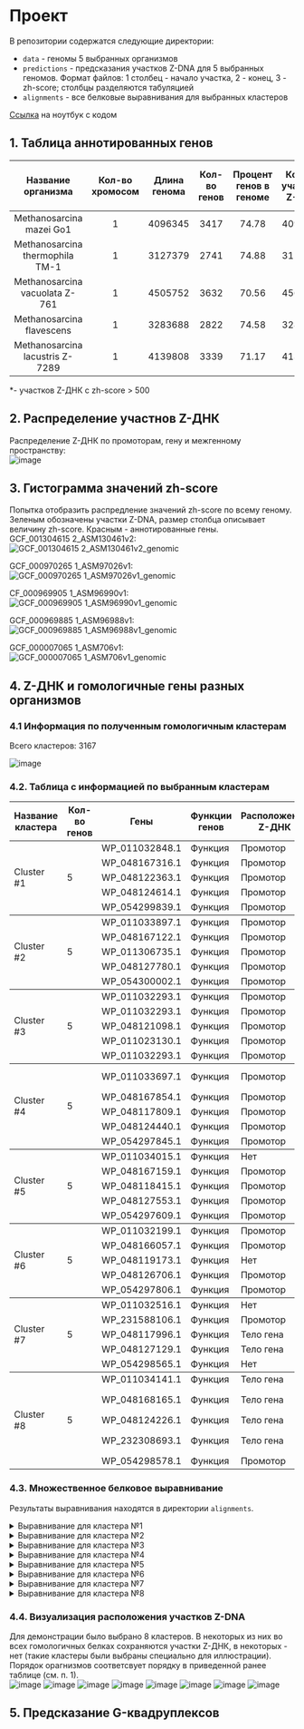 # Проект
В репозитории содержатся следующие директории:
* `data` - геномы 5 выбранных организмов
* `predictions` - предсказания участков Z-DNA для 5 выбранных геномов. Формат файлов: 1 столбец - начало участка, 2 - конец, 3 - zh-score; столбцы разделяются табуляцией  
* `alignments` - все белковые выравнивания для выбранных кластеров  
  
[Ссылка](https://www.meme-arsenal.com/memes/fae5e7084042aa90eb6e86ae3590c9c1.jpg) на ноутбук с кодом
## 1. Таблица аннотированных генов
|Название организма             |Кол-во хромосом|Длина генома|Кол-во генов |Процент генов в геноме |Кол-во участков Z-ДНК|Кол-во участков Z-ДНК* |Общая длина участков Z-ДНК*  |
|:-----------------------------:|:-------------:|:----------:|:-----------:|:---------------------:|:---------------------:|:---------------------:|:---------------------------:|
|Methanosarcina mazei Go1       |1              |4096345     |3417         |74.78                  |4096345                |1848                   |18642                        |
|Methanosarcina thermophila TM-1|1              |3127379     |2741         |74.88                  |3127379                |1191                   |11872                        |
|Methanosarcina vacuolata Z-761 |1              |4505752     |3632         |70.56                  |4563885                |1610                   |16364                        |
|Methanosarcina flavescens      |1              |3283688     |2822         |74.58                  |3283688                |1407                   |14016                        |
|Methanosarcina lacustris Z-7289|1              |4139808     |3339         |71.17                  |4139808                |1544                   |15588                        |
  
*- участков Z-ДНК с zh-score > 500
## 2. Распределение участнов Z-ДНК
Распределение Z-ДНК по промоторам, гену и межгенному пространству:  
![image](https://user-images.githubusercontent.com/55440084/172193249-580876b0-bafd-4e14-b3f3-f6e45ca0e938.png)

 
## 3. Гистограмма значений zh-score 
Попытка отобразить распредление значений zh-score по всему геному. Зеленым обозначены участки Z-DNA, размер столбца описывает величину zh-score. Красным - аннотированные гены.  
GCF_001304615 2_ASM130461v2:  
![GCF_001304615 2_ASM130461v2_genomic](https://user-images.githubusercontent.com/55440084/170326236-eb3bc7b0-ea4b-40aa-9916-57aa10b16d19.png)  
  
GCF_000970265 1_ASM97026v1:  
![GCF_000970265 1_ASM97026v1_genomic](https://user-images.githubusercontent.com/55440084/170326262-c197fc8c-1e7f-4486-aa97-0ef4adf9f9f7.png) 
  
CF_000969905 1_ASM96990v1:  
![GCF_000969905 1_ASM96990v1_genomic](https://user-images.githubusercontent.com/55440084/170326268-54d25147-87c7-4758-b8f5-f52ef49da1c9.png)  
  
GCF_000969885 1_ASM96988v1:  
![GCF_000969885 1_ASM96988v1_genomic](https://user-images.githubusercontent.com/55440084/170326454-b027b359-eaae-4eed-b13e-e352d85f6298.png)  
  
GCF_000007065 1_ASM706v1:  
![GCF_000007065 1_ASM706v1_genomic](https://user-images.githubusercontent.com/55440084/170326465-11b20abb-b9a9-4803-bdb0-03779c7808b6.png)  
  
## 4. Z-ДНК и гомологичные гены разных организмов
### 4.1 Информация по полученным гомологичным кластерам
Всего кластеров: 3167   
  
![image](https://user-images.githubusercontent.com/55440084/172070713-3ffce547-12ff-4e6d-897d-191519a20e88.png)
  
### 4.2. Таблица с информацией по выбранным кластерам

<table>
    <thead>
        <tr>
            <th>Название кластера</th>
            <th>Кол-во генов</th>
            <th>Гены</th>
            <th>Функции генов</th>
            <th>Расположение Z-ДНК</th>
            <th>Z-ДНК score</th>
        </tr>
    </thead>
    <tbody>
        <tr>
            <td rowspan=5>Cluster #1</td>
            <td rowspan=5>5</td>
            <td rowspan=1>WP_011032848.1</td>
            <td rowspan=1>Функция</td>
            <td rowspan=1>Промотор</td>
            <td rowspan=1>1201</td>
        </tr>
        <tr>
            <td rowspan=1>WP_048167316.1</td>
            <td rowspan=1>Функция</td>
            <td rowspan=1>Промотор</td>
            <td rowspan=1>2962</td>
        </tr>
        <tr>
            <td rowspan=1>WP_048122363.1</td>
            <td rowspan=1>Функция</td>
            <td rowspan=1>Промотор</td>
            <td rowspan=1>2962</td>
        </tr>
        <tr>
            <td rowspan=1>WP_048124614.1</td>
            <td rowspan=1>Функция</td>
            <td rowspan=1>Промотор</td>
            <td rowspan=1>2962</td>
        </tr>
        <tr>
            <td rowspan=1>WP_054299839.1</td>
            <td rowspan=1>Функция</td>
            <td rowspan=1>Промотор</td>
            <td rowspan=1>1201</td>
        </tr>
    </tbody>
    <tbody>
        <tr>
            <td rowspan=5>Cluster #2</td>
            <td rowspan=5>5</td>
            <td rowspan=1>WP_011033897.1</td>
            <td rowspan=1>Функция</td>
            <td rowspan=1>Промотор</td>
            <td rowspan=1>908</td>
        </tr>
        <tr>
            <td rowspan=1>WP_048167122.1</td>
            <td rowspan=1>Функция</td>
            <td rowspan=1>Промотор</td>
            <td rowspan=1>908</td>
        </tr>
        <tr>
            <td rowspan=1>WP_011306735.1</td>
            <td rowspan=1>Функция</td>
            <td rowspan=1>Промотор</td>
            <td rowspan=1>908</td>
        </tr>
        <tr>
            <td rowspan=1>WP_048127780.1</td>
            <td rowspan=1>Функция</td>
            <td rowspan=1>Промотор</td>
            <td rowspan=1>908</td>
        </tr>
        <tr>
            <td rowspan=1>WP_054300002.1</td>
            <td rowspan=1>Функция</td>
            <td rowspan=1>Промотор</td>
            <td rowspan=1>908</td>
        </tr>
    </tbody>
    <tbody>
        <tr>
            <td rowspan=5>Cluster #3</td>
            <td rowspan=5>5</td>
            <td rowspan=1>WP_011032293.1</td>
            <td rowspan=1>Функция</td>
            <td rowspan=1>Промотор</td>
            <td rowspan=1>883</td>
        </tr>
        <tr>
            <td rowspan=1>WP_011032293.1</td>
            <td rowspan=1>Функция</td>
            <td rowspan=1>Промотор</td>
            <td rowspan=1>2943</td>
        </tr>
        <tr>
            <td rowspan=1>WP_048121098.1</td>
            <td rowspan=1>Функция</td>
            <td rowspan=1>Промотор</td>
            <td rowspan=1>2943</td>
        </tr>
        <tr>
            <td rowspan=1>WP_011023130.1</td>
            <td rowspan=1>Функция</td>
            <td rowspan=1>Промотор</td>
            <td rowspan=1>2943</td>
        </tr>
        <tr>
            <td rowspan=1>WP_011032293.1</td>
            <td rowspan=1>Функция</td>
            <td rowspan=1>Промотор</td>
            <td rowspan=1>883</td>
        </tr>
    </tbody>
    <tbody>
        <tr>
            <td rowspan=5>Cluster #4</td>
            <td rowspan=5>5</td>
            <td rowspan=1>WP_011033697.1</td>
            <td rowspan=1>Функция</td>
            <td rowspan=1>Промотор</td>
            <td rowspan=1>731, 783</td>
        </tr>
        <tr>
            <td rowspan=1>WP_048167854.1</td>
            <td rowspan=1>Функция</td>
            <td rowspan=1>Промотор</td>
            <td rowspan=1>731</td>
        </tr>
        <tr>
            <td rowspan=1>WP_048117809.1</td>
            <td rowspan=1>Функция</td>
            <td rowspan=1>Промотор</td>
            <td rowspan=1>731</td>
        </tr>
        <tr>
            <td rowspan=1>WP_048124440.1</td>
            <td rowspan=1>Функция</td>
            <td rowspan=1>Промотор</td>
            <td rowspan=1>731</td>
        </tr>
        <tr>
            <td rowspan=1>WP_054297845.1</td>
            <td rowspan=1>Функция</td>
            <td rowspan=1>Промотор</td>
            <td rowspan=1>731</td>
        </tr>
    </tbody>
    <tbody>
        <tr>
            <td rowspan=5>Cluster #5</td>
            <td rowspan=5>5</td>
            <td rowspan=1>WP_011034015.1</td>
            <td rowspan=1>Функция</td>
            <td rowspan=1>Нет</td>
            <td rowspan=1>-</td>
        </tr>
        <tr>
            <td rowspan=1>WP_048167159.1</td>
            <td rowspan=1>Функция</td>
            <td rowspan=1>Промотор</td>
            <td rowspan=1>959</td>
        </tr>
        <tr>
            <td rowspan=1>WP_048118415.1</td>
            <td rowspan=1>Функция</td>
            <td rowspan=1>Промотор</td>
            <td rowspan=1>4576</td>
        </tr>
        <tr>
            <td rowspan=1>WP_048127553.1</td>
            <td rowspan=1>Функция</td>
            <td rowspan=1>Промотор</td>
            <td rowspan=1>959</td>
        </tr>
        <tr>
            <td rowspan=1>WP_054297609.1</td>
            <td rowspan=1>Функция</td>
            <td rowspan=1>Промотор</td>
            <td rowspan=1>1122</td>
        </tr>
    </tbody>
    <tbody>
        <tr>
            <td rowspan=5>Cluster #6</td>
            <td rowspan=5>5</td>
            <td rowspan=1>WP_011032199.1</td>
            <td rowspan=1>Функция</td>
            <td rowspan=1>Промотор</td>
            <td rowspan=1>883</td>
        </tr>
        <tr>
            <td rowspan=1>WP_048166057.1</td>
            <td rowspan=1>Функция</td>
            <td rowspan=1>Промотор</td>
            <td rowspan=1>883</td>
        </tr>
        <tr>
            <td rowspan=1>WP_048119173.1</td>
            <td rowspan=1>Функция</td>
            <td rowspan=1>Нет</td>
            <td rowspan=1>-</td>
        </tr>
        <tr>
            <td rowspan=1>WP_048126706.1</td>
            <td rowspan=1>Функция</td>
            <td rowspan=1>Промотор</td>
            <td rowspan=1>883</td>
        </tr>
        <tr>
            <td rowspan=1>WP_054297806.1</td>
            <td rowspan=1>Функция</td>
            <td rowspan=1>Промотор</td>
            <td rowspan=1>883</td>
        </tr>
    </tbody>
    <tbody>
        <tr>
            <td rowspan=5>Cluster #7</td>
            <td rowspan=5>5</td>
            <td rowspan=1>WP_011032516.1</td>
            <td rowspan=1>Функция</td>
            <td rowspan=1>Нет</td>
            <td rowspan=1>-</td>
        </tr>
        <tr>
            <td rowspan=1>WP_231588106.1</td>
            <td rowspan=1>Функция</td>
            <td rowspan=1>Промотор</td>
            <td rowspan=1>2659</td>
        </tr>
        <tr>
            <td rowspan=1>WP_048117996.1</td>
            <td rowspan=1>Функция</td>
            <td rowspan=1>Тело гена</td>
            <td rowspan=1>2779</td>
        </tr>
        <tr>
            <td rowspan=1>WP_048127129.1</td>
            <td rowspan=1>Функция</td>
            <td rowspan=1>Тело гена</td>
            <td rowspan=1>8485</td>
        </tr>
        <tr>
            <td rowspan=1>WP_054298565.1</td>
            <td rowspan=1>Функция</td>
            <td rowspan=1>Нет</td>
            <td rowspan=1>-</td>
        </tr>
    </tbody>
    <tbody>
        <tr>
            <td rowspan=5>Cluster #8</td>
            <td rowspan=5>5</td>
            <td rowspan=1>WP_011034141.1</td>
            <td rowspan=1>Функция</td>
            <td rowspan=1>Тело гена</td>
            <td rowspan=1>731</td>
        </tr>
        <tr>
            <td rowspan=1>WP_048168165.1</td>
            <td rowspan=1>Функция</td>
            <td rowspan=1>Тело гена</td>
            <td rowspan=1>752, 731</td>
        </tr>
        <tr>
            <td rowspan=1>WP_048124226.1</td>
            <td rowspan=1>Функция</td>
            <td rowspan=1>Тело гена</td>
            <td rowspan=1>731</td>
        </tr>
        <tr>
            <td rowspan=1>WP_232308693.1</td>
            <td rowspan=1>Функция</td>
            <td rowspan=1>Тело гена</td>
            <td rowspan=1>731, 752</td>
        </tr>
        <tr>
            <td rowspan=1>WP_054298578.1</td>
            <td rowspan=1>Функция</td>
            <td rowspan=1>Промотор</td>
            <td rowspan=1>731</td>
        </tr>
    </tbody>
</table>

### 4.3. Множественное белковое выравнивание
Результаты выравнивания находятся в директории `alignments`.
<details>
  <summary>Выравнивание для кластера №1</summary>
  
  ```
  >WP_011032848.1_Methanosarcina_mazei_Go1
MVKRALLSVSDKTGIVEFARGLEALGVKIISTGGTAKILRDADIEVTDVSEVTGYPEMMGGRVKTLHPRIHGGLLCLRES
KEQMEEAAKEDISLIDLIAVNLYPFEITVSRENVELEEAIENIDIGGPTLLRSAAKNYRSVTVLSDPSDYGRILKELRSS
GIISDKTRAELAVKAFRHTADYDAAIDTYLSRTLLGEEVLHLKFADGVKLRYGENWHQKAYFYKDSAIKGPSLAKAIQLH
GKELSYNNYVDADNALQTVKELGNASPAVAIVKHNNPCGLATGESLLQALHSAWDGDPISAYGSIICTNEVFDLEAATFL
NGKFVEIILAPDFKPDALEYLKKKSENLRLLKLPDLREGFGAEYTYKYVIGGMLKQSRDIGIYEKWESVTEVPYPENKRA
LSEFCLKACKATKSNAVILAYEYEPGNFMVLGMGAGQPNRVDSIRKLAATKAVENLKVIYEREQPAVPFEEYCQKIMSEC
VMASDAFFPFDDSVVHAAENNIRYIVSPGGSIRDNEVIATANRLGVALVFTGMRHFLH
>WP_048124614.1_Methanosarcina_lacustris_Z-7289
MVKRALLSVSDKTGIAEFARGLEALGVKIISTGGTAKILRDAGIEVTDVAEVTGYPEMMGGRVKTLHPRIHGGLLCLRDS
KEQMAEAAKEDISLLDLVAVNLYPFEVTVSKEGVELEEAIENIDIGGPTLLRSAAKNYRSVTVISDPSDYGHVLTELRSS
GVISDKTRADLAVKAFRHTADYDAAIDTYLSKTLLGEEVLRLKFTDGVKLRYGENWHQKASFFKDPKMEGPTLAKAVQLH
GKELSYNNYVDADNALQTIKELGNTSPAVVIVKHNNPCGLATGDKLLQALQAAWDGDPISAYGSIICTNEIFDLESATFL
NGKFVEIILAPDFKPDALEYLKNKSENLRLLKLSEFRESFGTEYTYKYVIGGMLKQSRDIGIYEKWECVTEFPYPEEKRV
LSEFCLKACKATKSNAVTLAHEYEPGYFMALGMGAGQPNRVDSIRKLAATKAIENLRAIYEREQPAAPFEEYCQKILLEC
VMASDAFFPFDDSVVYAAENNIRYIVSPGGSIRDNEVIATANRLGVSLVFTGMRHFLH
>WP_048167316.1_Methanosarcina_thermophila_TM-1
MVKRALLSVSDKTGITEFARGLQSLGVKIISTGGTAKVLRNAGIEVTDVSEITGFPEMMGGRVKTLHPRIHGGILCLRES
KEQMAEAIKEDISLIDMVAVNLYPFEETVSKEGVKLEEAIENIDIGGPTLLRSAAKNYRSVTVLSDPSDYGHVLEELRST
GVISEATRAALAIKAFRHTANYDAAIDVYLSKTLLGENVLRLNFTEGVKLRYGKNWHQEAFFYKDPKIEGPTLAKAIQLH
GKELSYNNYVDADNALQTVKEIGNVSPAVAIVKHNNPCGLATGSTLLQALQAAWDGDPVSAYGSIICTNEIFDLEAATFL
NGKFVEIILAPDFKPDALEFLKKKSENLRLLKLPELREAFGTDYTYKYIIGGMLKQSRDIGLYEKWESVTDIPYPEEKRP
LSEFCLKACKTTKSNAVILAHEYEPGYFMVLAMGAGQPNRVDSIRKLAATKAVENLRIIYEREKPAISFEEYKQKIISEC
VMASDAFFPFDDSIVYAAQNNIRYIVSPGGSIRDSEVIATANRLGVSMIFTGMRHFLH
>WP_048122363.1_Methanosarcina_vacuolata_Z-761
MVKRALLSVSDKTGIAEFARGLESLGVKIISTGGTAKILRDAGIEVTDVSEVTGCPEMMGGRVKTLHPRIHGGLLCLRES
KEQMAEAEREDISLIDMVAVNLYPFEVTVSKESVELEEAIENIDIGGPTLLRSAAKNYRSVIVLSDPLDYGRVLKELRST
GVVSEATRAALAVKAFRHTADYDAAIDTYLSKTLLEENVLRLNFTGGVKLRYGENWHQKAYFYKDSQIEGPTLAKATQLH
GKELSYNNYVDADNALQTVKELGSAHPGVAIVKHNNPCGLATGSTLLQALQAAWDGDPISAYGSIICTNEIFDLEAATFL
NGKFVEIILAPDFKPDALEYLKKKSENLRLLKLPDLREAFGTDYTYKYVIGGMLKQSRDIGLYEKWESVTDISYPEEKRS
LSEFCLKACKSTKSNSVILAHEYEPGFFMVLAMGAGQPNRVDSIRKLAATKAVENLRIIYERENPETSFEDYCQRVMSEC
VMASDAFFPFDDSIIHAAENDIRYIVSPGGSIRDGEVIAAANRLGVSMVFTGMRHFLH
>WP_054299839.1_Methanosarcina_flavescens
MVKRALLSVSDKTGITEFARGLQSLGVKIISTGGTAKILRDAGIEVTDVSEITGFPEMMGGRVKTLHPRIHGGILCLRES
REQMAEAIKEDISLIDMVAVNLYPFEETVSKEGVKLEEAIENIDIGGPTLLRSAAKNYRSVTVLSDPSDYEHVLEELRST
GVISESTRAALAIKAFRHTADYDAAIDVYLSKTLLGENILRLNFTDGVKLRYGENWHQEAFFYKDPEIEGPTLAKAVQLH
GKELSYNNYVDADNALQTVKEIGNASPAVAIVKHNNPCGLATGSTLLQALQAAWDGDPVSAYGSIICTNEIFDLEAATFL
NGKFVEIILAPDFKPDALEYLKKKSENLRLLKLPELREAFGTDYTYKYIIGGMLKQSRDIGIYEKWESVTDIPYPEEKRP
LSEFCLKACKTTKSNAVILAREYEPGFFMVLAMGAGQPNRVDSIRKLAATKAVENLRIIYEREQPAISFEAYRQEIISEC
VMASDAFFPFDDSIVYAAQNNIRYIVSPGGSIRDSEVIATANRLGVSMIFTGMRHFLH
  ```
</details>

<details>
  <summary>Выравнивание для кластера №2</summary>
  
  ```
  >WP_011033897.1_Methanosarcina_mazei_Go1
MRAELTSLFGLNIYTNNGVYVGKLQDLVIDVEEQKVTGLAVSDINRELFDISSRGIIIPYRWVITAADIIIVRDVIQRYK
KRKED
>WP_054300002.1_Methanosarcina_flavescens
MRAELTSLFGLNIYTNTGVYVGKLQDLVIDIEEQKITGLAISDINRELFDLTSRGVIIPYRWVITAADIIIVRDVIQRYK
KRKED
>WP_011306735.1_Methanosarcina_vacuolata_Z-761
MRAELTSLFGLNVYTNAGVYVGKLQDLVIDIEDQKITGLAISDINRELFDLTTRGVIIPYRWVITAADIIIVRDVIQRYK
KRKED
>WP_048167122.1_Methanosarcina_thermophila_TM-1
MRAELTSLFGLNIYTNTGVYVGKLQDLVIDIEEQKITGLAVSDINRELFDLTSRGVIIPYRWVITAADIIIIRDVIQRYK
KRKED
>WP_048127780.1_Methanosarcina_lacustris_Z-7289
MRAELTSLFGLNIYTNTGVYVGKLQDLVIDVEEQKVTGLAVSDINRELFDLSSRGMIIPYRWVITAADIIIIRDVIQRYK
KRKED
  ```
</details>

<details>
  <summary>Выравнивание для кластера №3</summary>
  
  ```
  >WP_011032293.1_Methanosarcina_flavescens
MANRPLDILNNALDTPVIVRLKGAREFRGELKGYDIHMNLVLDNAEELREGEVVSKFSSVVIRGDNVVYVSP
>WP_011032293.1_Methanosarcina_mazei_Go1
MANRPLDILNNALDTPVIVRLKGAREFRGELKGYDIHMNLVLDNAEELREGEVVSKFSSVVIRGDNVVYVSP
>WP_011032293.1_Methanosarcina_thermophila_TM-1
MANRPLDILNNALDTPVIVRLKGAREFRGELKGYDIHMNLVLDNAEELREGEVVSKFSSVVIRGDNVVYVSP
>WP_048121098.1_Methanosarcina_vacuolata_Z-761
MANRPLDILNNALDTPVIVRLKGAREFRGELKGYDIHMNLVLDNAEELREGEIVSKFSSVVIRGDNVVYVSP
>WP_011023130.1_Methanosarcina_lacustris_Z-7289
MANRPLDILNNALDTPVIVRLKGAREFRGELKGYDIHMNLVLDNAEELRDGEVVSKFSSVVIRGDNVVYVSP
  ```
</details>

<details>
  <summary>Выравнивание для кластера №4</summary>
  
  ```
  >WP_048167854.1_Methanosarcina_thermophila_TM-1
MVKVINSSGKHKTATARATVTKGTGKVRINKIPLELYTPELARIKISEPLLIAGDEVVSGLDIDVDVRGGGIIGQANAVR
TAVARGIVEWTNDTVIRDNFASYDRNLLVNDSRQKESKNFGGPGARAKYQKSYR
>WP_048124440.1_Methanosarcina_lacustris_Z-7289
MVKVVNSSGKHKTATARATVMKGTGKVRINKIPLELYTPELAMMKVSEPLLIAGNEVVSGLDINVDVRGGGIIGQANAVR
TAVARGIVEWTNDTIIRDNFVTYDRSLLVSDSRQKESKNFGGPGARAKYQKSYR
>WP_011033697.1_Methanosarcina_mazei_Go1
MVKVINSSGKHKTATARATVMKGTGKVRINKIPLELYTPELAMMKISEPLLIAGKDVVSGLDINVDVRGGGIVGQANAVR
TAVARGIVEWTNDTTIRDNFAAYDRNLLVSDSRQKEAKNFGGPGARSKYQKSYR
>WP_048117809.1_Methanosarcina_vacuolata_Z-761
MVKVVNSSGKHKTATARATVTKGTGKVRINKIPLELYTPELVMMKISEPLLIAGDEVVSGLDINVDVRGGGIIGQANAVR
TAVARGIVEWTNDTIIRDNFASYDRNLLVSDSRQKESKNFGGPGARAKYQKSYR
>WP_054297845.1_Methanosarcina_flavescens
MVKVINSSGKHKTATARATVTKGTGKVRINKIPLELYAPELVRMKISEPLLIAGDEVVSGLDINVDVRGGGIVGQANAVR
TAVARGIVEWTNDTVIRDNFASYDRNLLVNDSRQKESKNFGGPGARAKYQKSYR
  ```
</details>

<details>
  <summary>Выравнивание для кластера №5</summary>
  
  ```
  >WP_054297609.1_Methanosarcina_flavescens
MERKTRMILALDVSDREEALKIAEDVSEFVDAIKVGYPLVLATGLEIIRELAEFAPIIADFKVADIPNTNRLICKQVFEA
GADAVIVQGFTGRDSLDACIEVASEYRRDVFVVSEMSHPGGAEFLQPVGEAIARMASEAGAFGLVAPATRPERVKKIRKI
IGDKLTIISPGVGAQGGRASDVIAAGADWVIVGRSIYKAELPKEAASEIAAEIEAELRGEG
>WP_011034015.1_Methanosarcina_mazei_Go1
MERNTCMILALDVTEREEALKIAENVREFVDAIKVGYPLILATGLDIIRELARFAPVIADFKVADIPNTNRLICEQVFKA
GADAVIVQGFTGRDSLDACIEVASKYGKDVFVVSEMSHPGGAEFLQSAAEAIAKMAVEAGAFGLVAPATRPERVKEIRKI
IGDRLTIISPGVGAQGGKASDVISAGADWVIVGRSIYKAESPKEAACEIAEEIQAELRG-K
>WP_048167159.1_Methanosarcina_thermophila_TM-1
MERKTRIILALDVSDREEALKIAEDVSEFVDAIKVGYPLVLATGLEIIRELAEFAPIIADFKVADIPNTNRLICEQVFEV
GADAVIVQGFTGRDSLDACIEVASEYRKDVFVVSEMSHPGGAEFLQPVGEAIARMAAEAGASGLVAPATRPERVKKIREI
VGDKLTIISPGVGAQGGRASNAIAAGADWVIVGRSIYKAELPKKAASEIAAEIEAELRREG
>WP_048118415.1_Methanosarcina_vacuolata_Z-761
MEKKSCMILALDVSDREEALKIAEDVSEFVDAIKVGYPLILATGLGIIRELAEFAPIIADFKVADIPNTNRLICEQVFEA
GAEAVIAQGFTGRDSLDACIEVASEYRKDVFVVSEMSHPGGAEFLQPVGEAITRMAAEAGAFGLVAPATRPERVKAIRKI
IGEKLTIISPGVGAQGGKASDVIAAGADWVIVGRAIYKAESPREAARKIATEIEVEIKGEN
>WP_048127553.1_Methanosarcina_lacustris_Z-7289
MERNTCMILALDVTDREEALKIAEDVWEFVDAIKVGYPLILATGLGIIRELAEFAPVIADFKVADIPNTNRLICDQVFEA
GADAVIVQGFTGRDSLDACIDIASEYSRDVFVVSEMSHPGGAEFMQPAAEAIARMALEAGAFGLVAPATRPERVKKIRKI
VGDKLTIISPGVGAQGGRASDVIAAGADWVIVGRSIYRAESPKEAARKIAEEIQAELRGEY
  ```
</details>

<details>
  <summary>Выравнивание для кластера №6</summary>
  
  ```
  >WP_011032199.1_Methanosarcina_mazei_Go1
MPTIGIADTTFARYNMGRAAIDEIQKNVSAQIKRVTVPGIKDLPVAAKKLIEEEGCDIVMALGMPGGKEKDKMCAHEASQ
GLIMAQLMTNTHIIEVFVHEDEGKDEKELAFLMDRRTREHALNVIKLLFKPEKLVREAGTGQRQGFEDAGPLRM
>WP_048119173.1_Methanosarcina_vacuolata_Z-761
MPTIGIADTTFARYNMGRAAIDEIQKNVSVKIKRVTVPGIKDLPVAAKKLIEEEGCDIVMALGMPGAKEQDKICAHEASQ
GIIMAQLMTNTHIIEVFVHENEGKDEKELAFLMDRRTREHALNVIKLLFKPEKLIREAGTGQRQGFEDAGPL--
>WP_048126706.1_Methanosarcina_lacustris_Z-7289
MPTIGIADTTFARYNMGRAAIDEIQKNVSVQIKRVTVPGIKDLPVAAKKLIEAEGCDIVMALGMPGAQQKDKMCAHEASQ
GLIMAQLMTNTHIIEVFVHEDEGKDEKELAFLMDKRTREHALNVIKLLFKPEKLIREAGTGQRQGFEDAGSLRM
>WP_048166057.1_Methanosarcina_thermophila_TM-1
MPTIGIADTTFARYDMGRAAIDEIQKNVSVKIKRVTVPGIKDLPVAAKKLIEEEGCDIVMALGMPGAKEQDKICAHEASQ
GLIMAQLMTNTHIIEVFVHEDEGKDEKELAFLMDRRTREHALNVIKLLFKPEKLIREAGTGQRQGFEDAGPLRM
>WP_054297806.1_Methanosarcina_flavescens
MLTIGIADTTFARYNMGRAAIDEIQKNVSVKIKRVTVPGIKDLPVAAKKLIEEEGCDIVMALGMPGAKEQDKICAHEASQ
GLIMAQLMTNTHIIEVFVHENEGKDEKELAFLMDRRTREHALNVIKLLFKPDKLIQEAGTGQRQGFEDAGPLRM
  ```
</details>

<details>
  <summary>Выравнивание для кластера №7</summary>
  
  ```
  >WP_048127129.1_Methanosarcina_lacustris_Z-7289
MPKLTLISTIYALEPVIICVTRLSPSKIIMLSEEGADEKKLRSEEMIEKTFKNALEVEKRDTALYDTVRVAKDVAELIEK
EHDRGNLVIVNVSGGRKPQAFGALFGAYARNDMVQRVVYVTEEDSMMIDFPVLSFNLSETKKLILEEIQKGVSAVSQIAV
TAGISKGMTYNHLRELKSMGYIADGDNGYIITDAGKIASI
>WP_231588106.1_Methanosarcina_thermophila_TM-1
--------------------------------------------------------------------------------
-----------MSGGRKPQAFGALFGAYARNDMVQRVVYVTEEDSFMIDFPVLSFNLSETKKLILEEIQKGVSSVTKIAA
TAGISKGMTYNHLRKLKAMGYIADGESGYIITDAGRIASI
>WP_011032516.1_Methanosarcina_mazei_Go1
MSKLTLISTIYSLEPVIICVTRLSPSKIILLSEEGANDKKVQSEDIIEKTFKNALEVEKKYTALYDTVRVAKDVAELIEK
EHDRGNQVIVNVSGGRKPQAFGALFGAYARNDMVQRVVYVTEEDSMMIDFPVLSFNLSETKKLILEEIQKGNSSVTKIAA
TAGISKGMTYNHLRELKSMGYIADGDSGYIITDAGRIASI
>WP_048117996.1_Methanosarcina_vacuolata_Z-761
MSKLTLISTIYSLEPVIICVTRLSPSKIILLSEEGAPDKKVQSEEMIEKTFKNALEIEKKYTSVYDTVRVAKDVAELIEQ
EHDRGNQVIVNVSGGRKPQAFGALFGAYARNDMVQRVVYVTEEDSFMIDFPVLSFNLSETKKLILEEIQKGVSSVTQIAV
TAGISKGMTYNHIRELKAMGYITDGENGYIITDAGRIASI
>WP_054298565.1_Methanosarcina_flavescens
MSKLTLISTIYSLEPVIICVTRLSPSKIILLSEEGAPDKKVQSEEMIEKTFKNALVVEKKYTSVYDTVRVAKDVAELIEQ
EHAKGNQVIVNVSGGRKPQAFGALFGAYARNDMVQRVVYVTEEDSFMIDFPVLSFNLSETKKLILEEIQKGVSSVPQIAA
TAGISKGMTYNHLRELKAMGYIADGESGYIITDAGRIASI
  ```
</details>

<details>
  <summary>Выравнивание для кластера №8</summary>
  
  ```
  >WP_048124226.1_Methanosarcina_vacuolata_Z-761
MITTNKGMGCPVAKRPAHRLKFSIISLIAVALVAFLMRMISYSAATANGSINLMGYDSFYHMRRILYTTFNFPHPLNFDT
YINYPAGFEVGWPPFFDFLGALLAKVLGVGNPSLYTTEFAGALLPVLLGVLTIIPLYIAAAAIFDRKTALLGALVFAVIP
AHVYVSRFGAVDHHVAETLLSTSAYACFILALKWAREGSLSLASLKTISSEKKLIKSLAFAGASGLFFALLIYTWIGALV
FVSFILLYAFIQTIIDLKAEKNSDYLLISSTVALLATLIFTIPLSAGSLRPGLEMSAMYLSWFQVFYVFSMLAGTLILWG
FSLYISKKGLDWKYYPAALILISVAGLLSLKILSAESYSFVIEGMSFFLGKGEYISTIAEALPIFLTTDGTLTFSPILGS
LGLCFITALGGLFLLGLEWIGEKSKSEGVFFLLWSVFFAYLTLSQRRFSYLFAVNVAILTSYFLWVLLDSFDFETEVKKL
AKSVPIHGNNAMITSKAEMETKSKRAEKETKSKKAEKETKSKIKSKSKINNLSGSK-QNSQPDYFKIFSSLVLIGLVFIP
CILAGFAFAKDQGLIDPVWKDSLTWLGASSPETSYYLDPAGTPEYGVLSWWDYGNWIVYQAQRPAVSNNFQTGVDDSAHF
FTTDSEEEAKAIIEKLKVKYVMTDNLMAGGKFGSIVKLAGENISKYVNVQTVNVNGGLQTIATAKKEFTETEVYRLHQLD
GSNLGNLRLAHESTASV--DDNDTVSDVKIFEFVPGARLSGTADPGQNITATLELSSNTGRKFTYQNEVMSDKNGSFEIT
VPYSTDNNAGGVSALSTYSLNAGRNTTVSEIQVTEDDVLKGNKIEVKIPDSK
>WP_232308693.1_Methanosarcina_lacustris_Z-7289
-------MRSPAEKGSANSSRIKIISFIAVIVVAFLMRMLSYASLTADGGITFTGYDEFYHMRRILYTVSSFPHILNFDT
YINYPYGFEIGWPPLFDLLGALLAIILGGGHPDMHTVEFAGALLPVLLGVLTLIPVYMVATSVFDRKTGLLGAFIFAVLP
AHVYISRFGAVDHHVAEVLLSTAAYAFFILALKLAGESKLSLNSLKNIASDKKLLNPLVFAAASGLFFSLLVFTWVGAPA
LISFVVLYALVQATLDLKAGKGSDYLFVCSAVTLFATLLFTIPLSAGAARPGLEMSAMYLSWFQVVYVLILLAGLFFLWG
FSAYVSKKGMDWKYYPGVLILVFGSGLLFLRLFSVEYYAFVIEGLRFFSGKGEYIGTISEAVPLFLTSQGKFTLSSVIGS
FGLSFLTALAGFFLFSLELKGEKLKPEGVFFLVWTLFYAYLALSQRRFTYLFAINISILTAYIMWVLMDSLDFGKEIKKL
VKSGKKTENNS------------------ESTFKTGQKTVSRTKSKSKARHVAESRSTDEGSDYFKLVSGVALIGLVFVP
SIWLGAAFSKDAVSIGPEWEDSLKWLEASTPATSYYLEPSETPEYGVLSWWDYGNWIVYVGKRPVVANNFQTGVDDSARF
FITDSEEEAKTIVEKLNVKYVITDTLMAEGKFSAIAEIAGKNIGDYYEVKTTNENTGLTTVATPKQALLQSEIYKLHKLD
GTSLGNFRLIHESTINSTENESSKIDTVKIFEYVPGATLTGTASPNQAVMATLELSSNTGRKFTYQKGEMADENGSFEIT
VPYSTENTGNGVHATSAYSLTAGDNSTIATIQVTENDILDGNIIKVKN---S
>WP_011034141.1_Methanosarcina_mazei_Go1
MIITNNITRISETKKIPKKINLGIISLLIVFMIAFLMRMLSYASLTADGGITFTGYDEFYHMRRILYTTFNFPSFLNFDT
YINYPYGFEVGWPPFFDLLGALLAIILGAGQPDVHTVEFAGAILPVLLGVLTIIPVYVIAASIFNRKTGLVGALVFAVLP
AHVYISRFGTVDHHVAEVFLSTVAYAFFILALKQAGESKLSSGSLKNISSDKKPVKPLVYSAVSGLFFSLLIFTWVGAPA
FVSFIVLYALIQATLDLKTGRKSDYVFICSAVALLATLLFTIPLSAGAVREGLEMSAMYLSWFQVVYLVIMLTGILLLWG
FSSYASKKEMDWKYYPGILILVFGSGLLFLRMFSGEYYAFIIEGMRFFSGKGEYISTIVEAVPLFLTGQGKFTLSGVLGS
FGLTFLTALAGLFLLILELKSEKSRPENIFFLVWTLFYAYLALSQRRFTYLFALNVSILTAYLFWVLMESLDFENEIKKL
IKRGKGERKVS------------------ETALQTEKKSSLKRKSKNRQVTESKS--KTDEPDYFKLVSGTALIALIFVS
SIWIDVTYAKDGVSIDPGWQDSLEWLEASTPETSYYLEPSETPEYGVLSWWDYGNWIVYVGKRPAVSNNFQTGVEDSANF
LLTDSEEEAKTIVEKLKVKYVMTDTLMAEGKFSSITSLAGKEIGEYYEVETVKGDTGLRTVATPKQALLQTQVYKLHKLD
GTSLGHFRLVHESAVNSTDDGNSKENTVKVFEYVKGATLSGTASPNETVMATLELSSNTGRKFTYQKGDVADENGLFEIT
VPYSTESTGDGVHATSAYSLTSGEKPITSGIQVTEDDILNGNRIEVKAPEGA
>WP_048168165.1_Methanosarcina_thermophila_TM-1
MVTTNKGMRCPAVKRPANNLKFSIIALTAVVIVAFLMRMLSYTSVTANGSITFNGYDDFYHMRRILYTASNFPHSLNFDS
YINYPQGFEVGWPPLFDLLGALLAIILGGGQPDLYTIEFAGALLPLLLGILTIIPLYFVTSSVFDRRTALLAAFIFAVLP
AHVYISRFGAVDHHVAETLLSTSAYAFFIFALKRAGEGPLSLTSLKNISSDKKHIKTLASAAASGLFLALLIFTWIGAPV
FVSFIVLYAFIQTTLDLRVGKSSDYLLICTITSLLATLLFTIPLVAGSVRPGLEMSAMYLSWFQVLYVLSLVAGTLILWG
FSSYISKKDLDWKYYPAVLILISGLGLLSLRILSAEYYAFIIEGMRFFLGKGEYISTIVEAVPLFLTAQGKLTFSPVLSS
LGLCFLAALGGFFLLCLEWRGEKSKPEGIFFLLWSIFFAYLAISQRRFTYLFAINVSILTAYFLWVLLESFDFEAELRKL
IKSGPITSKNS------------------TSALKVEKETKSKKKSKQKISNTSGSK-KDQQPDYFKIVSSVALIGLVFVP
CIWAGFAFAKEGGSVDPEWKEALTWLEASSPETSNYLEPSETPEYSVLSWWDYGNWIVYLAKRPVVSNNFQTGIQDSAHF
FTTDSEEEAKAIMEKLNVKYVITDKQMASGKFGAIVELAGKDIEQYFKIETIKGKTGLETVATAKDEFKNTEIYKLHELD
GSNLGNLRLIHESSIPE--EKGGKKNDVKIFEFVPGAKLSGTASPGQNVTATLMLNSNTGREFTYQNTAVSDKNGLFEIT
VPYSTENTAHGVRAVSAYSVSAGGNATVSGIQVTEEDVLNGNQVEVKNLEMN
>WP_054298578.1_Methanosarcina_flavescens
MVTTNKGMRCPAVKRPANNLKLSIIALTAVVIVAFLMRMLSYASVTANGSITFNGYDDFYHMRRILYTASNFPHSLNFDS
YINYPQGFEIGWPPLFDLLGALLAMILGGGQPDLYTIEFAGALLPLLLGILTIIPLYFVTSSVFDRKTALLAAFIFAVLP
AHVYISRFGAVDHHVAETLLSTSAYAFFIFALKWAGEGSLSLTSLKNISSDKKYIKTLASAAASGLFFALLIFTWIGAPV
FVSFIVLYAFIQTTLDLRAGKNSDYLLICTITSLLATLLFTIPLVARSVRPGLEMSAMYLSWFQVLYVLSLVAGTLILWG
FSSYISKKDLNWKYYPAILILVSGLGLLSLRILSAEYYAFVIEGMRFFLGKGEYIGTIAEAVPLFLTAQGKLTFSPVLSS
LGLCFLAALGGFFLLCLEWRGEKSKPEGIFFLLWSIFFAYLAISQRRFSYLFAVNVSILTAYFLWVLLESFDFEAEVRKL
IKSGPITAKNS------------------TSALKEEKETKSKKKSKQKISNTLGSK-KDQQPDYFKIVSSVALIGLVFIP
CIWSGFAFAKEGGSVDPEWKEALTWLEASSPETSNYLEPSETPEYSVLSWWDYGNWIVYLAKRPVVSNNFQTGIQDSAHF
FTTDSEEEAKAIMEKLNVKYVITDKQMASGKFGAIVELAGKDIEQYFKIETVKGKTGLETVATAKNEFKNTEVYKLHELD
GSNLGNLRLVYESSIPE--EKGGKKNDVKIFEFVPGAKLSGTASPGQNVTATLVLNSNTGREFTYQNTAMSDKNSSFEIT
VPYSTENTAHGVRAVSAYSVSTGGNATVSGIQVTEDDVLNGNRIEVKSLETN
  ```
</details>
  
### 4.4. Визуализация расположения участков Z-DNA
Для демонстрации было выбрано 8 кластеров. В некоторых из них во всех гомологичных белках сохраняются участки Z-ДНК, в некоторых - нет (такие кластеры были выбраны специально для иллюстрации). Порядок орагнизмов соответсвует порядку в приведенной ранее таблице (см. п. 1).  
![image](https://user-images.githubusercontent.com/55440084/172192722-7ba256f7-c755-4b08-85ec-cd6026c6aec7.png)
![image](https://user-images.githubusercontent.com/55440084/172192776-78c8ecc9-4f51-48b6-be6b-80350876d888.png)
![image](https://user-images.githubusercontent.com/55440084/172192850-0bc987ab-b3f1-4bb2-875c-b934d7fb5c2c.png)
![image](https://user-images.githubusercontent.com/55440084/172192903-bd73299b-803d-4596-9f7f-6fa788fcf47f.png)
![image](https://user-images.githubusercontent.com/55440084/172192957-568c5e8e-8ae7-4e3e-93b3-fa735c0ef987.png)
![image](https://user-images.githubusercontent.com/55440084/172193003-d1db2ad0-b3b5-419e-ab5f-9eaa364c383d.png)
![image](https://user-images.githubusercontent.com/55440084/172193042-72da5c90-e639-4d61-b17e-8419c0447eac.png)
![image](https://user-images.githubusercontent.com/55440084/172193088-345bd1f7-b43b-4cc5-bbe3-d93f976bade3.png)


## 5. Предсказание G-квадруплексов
